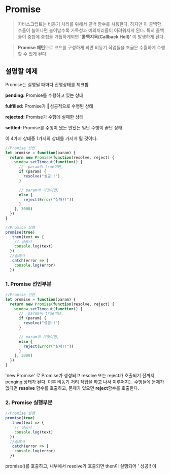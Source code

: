 # Promise

> 자바스크립트는 비동기 처리를 위해서 콜백 함수를 사용한다.
하지만 이 콜백함수들이 늘어나면 늘어날수록 가독성과 예외처리들이 어려워지게 된다.
특히 콜백들이 중첩에 중첩을 거듭하게되면 **'콜백지옥(Callback Hell)'** 이 발생하게 된다.

> **Promise 패턴**으로 코드를 구성하게 되면 비동기 작업들을 조금은 수월하게 수행할 수 있게 된다.

## 설명할 예제

Promise는 실행될 때마다 진행상태를 체크함

**pending:**
Promise를 수행하고 있는 상태

**fulfilled:**
Promise가 성공적으로 수행된 상태

**rejected:**
Promise가 수행에 실패한 상태

**settled:**
Promise를 수행이 됐든 안됐든 일단 수행이 끝난 상태

이 4가지 상태중 1가지의 상태를 가지게 될 것이다.

```javascript
//Promise 선언
let promise = function(param) {
  return new Promise(function(resolve, reject) {
    window.setTimeout(function() {
      //  param이 true이면,
      if (param) {
        resolve("성공!!")
      }

      // param이 거짓이면,
      else {
        reject(Error("실패!!"))
      }
    }, 3000)
  })
}

//Promise 실행
promise(true)
  .then(text => {
    // 성공시
    console.log(text)
  })
  //실패시
  .catch(error => {
    console.log(error)
  })
```

### 1. Promise 선언부분

```javascript
//Promise 선언
let promise = function(param) {
  return new Promise(function(resolve, reject) {
    window.setTimeout(function() {
      //  param이 true이면,
      if (param) {
        resolve("성공!!")
      }

      // param이 거짓이면,
      else {
        reject(Error("실패!!"))
      }
    }, 3000)
  })
}
```

'new Promise' 로 Promise가 생성되고 resolve 또는 reject가 호출되기 전까지 penging 상태가 된다. 이후 비동기 처리 작업을 하고 나서 이루어지는 수행들에 문제가 없다면 **resolve** 함수를 호출하고, 문제가 있으면 **reject**함수를 호출한다.

### 2. Promise 실행부분

```javascript
//Promise 실행
promise(true)
  .then(text => {
    // 성공시
    console.log(text)
  })
  //실패시
  .catch(error => {
    console.log(error)
  })
```

promise()를 호출하고, 내부에서 resolve가 호출되면 then이 실행되어 ' 성공!! 이
